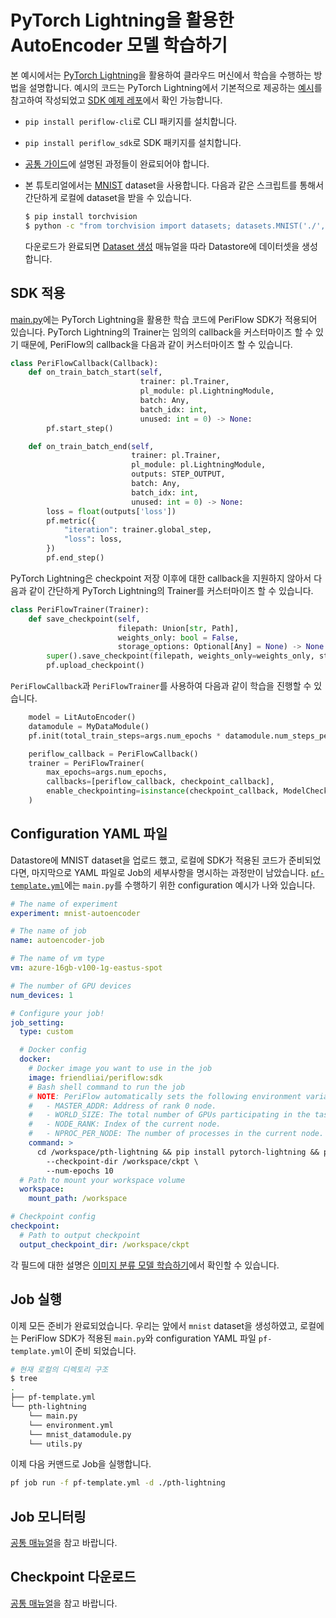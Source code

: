 # PyTorch Lightning을 활용한 AutoEncoder 모델 학습하기

본 예시에서는 [PyTorch Lightning](https://www.pytorchlightning.ai/)을 활용하여 클라우드 머신에서 학습을 수행하는 방법을 설명합니다. 예시의 코드는 PyTorch Lightning에서 기본적으로 제공하는 [예시](https://github.com/PyTorchLightning/pytorch-lightning/blob/master/pl_examples/basic_examples/autoencoder.py)를 참고하여 작성되었고 [SDK 예제 레포](https://github.com/friendliai/periflow-python-sdk/tree/main/examples/pth-lightning)에서 확인 가능합니다.

- `pip install periflow-cli`로 CLI 패키지를 설치합니다.
- `pip install periflow_sdk`로 SDK 패키지를 설치합니다.
- [공통 가이드](./common_step.md)에 설명된 과정들이 완료되어야 합니다.
- 본 튜토리얼에서는 [MNIST](https://cims.nyu.edu/~sbowman/multinli/) dataset을 사용합니다. 다음과 같은 스크립트를 통해서 간단하게 로컬에 dataset을 받을 수 있습니다.

  ```sh
  $ pip install torchvision
  $ python -c "from torchvision import datasets; datasets.MNIST('./', download=True)"
  ```

  다운로드가 완료되면 [Dataset 생성](./common_step.md#dataset-생성) 매뉴얼을 따라 Datastore에 데이터셋을 생성 합니다.

## SDK 적용

[main.py](https://github.com/friendliai/periflow-python-sdk/blob/main/examples/pth-lightning/main.py)에는 PyTorch Lightning을 활용한 학습 코드에 PeriFlow SDK가 적용되어 있습니다. PyTorch Lightning의 Trainer는 임의의 callback을 커스터마이즈 할 수 있기 때문에, PeriFlow의 callback을 다음과 같이 커스터마이즈 할 수 있습니다.

```python
class PeriFlowCallback(Callback):
    def on_train_batch_start(self,
                             trainer: pl.Trainer,
                             pl_module: pl.LightningModule,
                             batch: Any,
                             batch_idx: int,
                             unused: int = 0) -> None:
        pf.start_step()

    def on_train_batch_end(self,
                           trainer: pl.Trainer,
                           pl_module: pl.LightningModule,
                           outputs: STEP_OUTPUT,
                           batch: Any,
                           batch_idx: int,
                           unused: int = 0) -> None:
        loss = float(outputs['loss'])
        pf.metric({
            "iteration": trainer.global_step,
            "loss": loss,
        })
        pf.end_step()
```

PyTorch Lightning은 checkpoint 저장 이후에 대한 callback을 지원하지 않아서 다음과 같이 간단하게 PyTorch Lightning의 Trainer를 커스터마이즈 할 수 있습니다.

```python
class PeriFlowTrainer(Trainer):
    def save_checkpoint(self,
                        filepath: Union[str, Path],
                        weights_only: bool = False,
                        storage_options: Optional[Any] = None) -> None:
        super().save_checkpoint(filepath, weights_only=weights_only, storage_options=storage_options)
        pf.upload_checkpoint()
```

`PeriFlowCallback`과 `PeriFlowTrainer`를 사용하여 다음과 같이 학습을 진행할 수 있습니다.

```python
    model = LitAutoEncoder()
    datamodule = MyDataModule()
    pf.init(total_train_steps=args.num_epochs * datamodule.num_steps_per_epoch)

    periflow_callback = PeriFlowCallback()
    trainer = PeriFlowTrainer(
        max_epochs=args.num_epochs,
        callbacks=[periflow_callback, checkpoint_callback],
        enable_checkpointing=isinstance(checkpoint_callback, ModelCheckpoint),
    )
```

## Configuration YAML 파일

Datastore에 MNIST dataset을 업로드 했고, 로컬에 SDK가 적용된 코드가 준비되었다면, 마지막으로 YAML 파일로 Job의 세부사항을 명시하는 과정만이 남았습니다. [`pf-template.yml`](https://github.com/friendliai/periflow-python-sdk/blob/main/examples/pth-lightning/pf-template.yml)에는 `main.py`를 수행하기 위한 configuration 예시가 나와 있습니다.

```yaml
# The name of experiment
experiment: mnist-autoencoder

# The name of job
name: autoencoder-job

# The name of vm type
vm: azure-16gb-v100-1g-eastus-spot

# The number of GPU devices
num_devices: 1

# Configure your job!
job_setting:
  type: custom

  # Docker config
  docker:
    # Docker image you want to use in the job
    image: friendliai/periflow:sdk
    # Bash shell command to run the job
    # NOTE: PeriFlow automatically sets the following environment variables for PyTorch DDP.
    #   - MASTER_ADDR: Address of rank 0 node.
    #   - WORLD_SIZE: The total number of GPUs participating in the task.
    #   - NODE_RANK: Index of the current node.
    #   - NPROC_PER_NODE: The number of processes in the current node.
    command: >
      cd /workspace/pth-lightning && pip install pytorch-lightning && python main.py \
        --checkpoint-dir /workspace/ckpt \
        --num-epochs 10
  # Path to mount your workspace volume
  workspace:
    mount_path: /workspace

# Checkpoint config
checkpoint:
  # Path to output checkpoint
  output_checkpoint_dir: /workspace/ckpt
```

각 필드에 대한 설명은 [이미지 분류 모델 학습하기](./pytorch_training.md#configuration-yaml-파일)에서 확인할 수 있습니다.

## Job 실행

이제 모든 준비가 완료되었습니다. 우리는 앞에서 `mnist` dataset을 생성하였고, 로컬에는 PeriFlow SDK가 적용된 `main.py`와 configuration YAML 파일 `pf-template.yml`이 준비 되었습니다.

```sh
# 현재 로컬의 디렉토리 구조
$ tree
.
├── pf-template.yml
└── pth-lightning
    └── main.py
    └── environment.yml
    └── mnist_datamodule.py
    └── utils.py
```

이제 다음 커맨드로 Job을 실행합니다.

```sh
pf job run -f pf-template.yml -d ./pth-lightning
```

## Job 모니터링

[공통 매뉴얼](./common_step.md#job-모니터링)을 참고 바랍니다.

## Checkpoint 다운로드

[공통 매뉴얼](./common_step.md#checkpoint-다운로드)을 참고 바랍니다.
